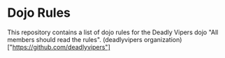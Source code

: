 Dojo Rules
==========

This repository contains a list of dojo rules for the Deadly Vipers dojo
"All members should read the rules". 
(deadlyvipers organization)["https://github.com/deadlyvipers"]
